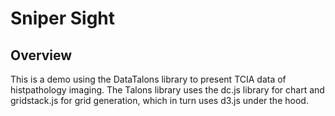 # Sniper Sight

## Overview

This is a demo using the DataTalons library to present TCIA data of histpathology imaging. The Talons library uses the dc.js library for chart and gridstack.js for grid generation, which in turn uses d3.js under the hood.
